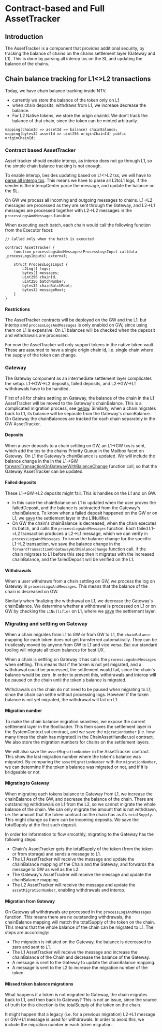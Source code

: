 # Contract-based and Full AssetTracker

## Introduction

The AssetTracker is a component that provides additional security, by tracking the balance of chains on the chains settlement layer (Gateway and L1). This is done by parsing all interop txs on the SL and updating the balance of the chains.

## Chain balance tracking for L1<>L2 transactions

Today, we have chain balance tracking inside NTV.

- currently we store the balance of the token only on L1
- when chain deposits, withdraws from L1, we increase decrease the balance.
- For L2 Native tokens, we store the origin chainId. We don’t track the balance of that chain, since the token can be minted arbitrarily.

```solidity
mapping(chainId => assetId => balance) chainBalance;
mapping(bytes32 assetId => uint256 originChainId) public originChainId;
```

### Contract based AssetTracker

Asset tracker should enable interop, as interop does not go through L1, so the simple chain balance tracking is not enough.

To enable interop, besides updating based on L1<>L2 txs, we will have to [parse all interop txs](https://github.com/matter-labs/era-contracts/blob/b5fda9c4dd8171ffb53337711fe8da43b4266026/l1-contracts/contracts/bridge/asset-tracker/AssetTrackerBase.sol#L35). This means we have to parse all L2toL1 logs, if the sender is the interopCenter parse the message, and update the balance on the SL. 

On GW we process all incoming and outgoing messages to chains. L1->L2 messages are processed as they are sent through the Gateway, and L2->L1 messages are processed together with L2->L2 messages in the `processLogsAndMessages` function.

When executing each batch, each chain would call the following function from the Executor facet:

```solidity
// Called only when the batch is executed

contract AssetTracker {
	function processLogsAndMessages(ProcessLogsInput calldata _processLogsInputs) external;

	struct ProcessLogsInput {
		L2Log[] logs;
		bytes[] messages;
		uint256 chainId;
		uint256 batchNumber;
		bytes32 chainBatchRoot;
		bytes32 messageRoot;
	}
}
```

#### Restrictions

The AssetTracker contracts will be deployed on the GW and the L1, but interop and `processLogsAndMessages` is only enabled on GW, since using them on L1 is expensive. On L1 balances will be checked when the depsosit and withdrawals are processed.

For now the AssetTracker will only support tokens in the native token vault. These are assumed to have a single origin chain id, i.e. single chain where the supply of the token can change.

### Gateway

The Gateway component as an intermediate settlement layer complicates the setup. L1->GW->L2 deposits, failed deposits, and L2->GW->L1 withdrawals have to be handled.

First of all for chains settling on Gateway, the balance of the chain in the L1 AssetTracker will be moved to the Gateway's chainBalance. This is a complicated migration process, see [below](#migrating-and-settling-on-gateway). Similarly, when a chain migrates back to L1, its balance will be separate from the Gateway's chainBalance. On Gateway the chainBalances are tracked for each chain separately in the GW AssetTracker.

#### Deposits

When a user deposits to a chain settling on GW, an L1->GW txs is sent, which add the txs to the chains Priority Queue in the Mailbox facet on Gateway. On L1 the Gateway's chainBalance is updated. We will include the balance change in the in the L1->GW [forwardTransactionOnGatewayWithBalanceChange](https://github.com/matter-labs/era-contracts/blob/ba7b99eee1111fb7b87df7d6cc371aa21ea864b9/l1-contracts/contracts/interop/InteropCenter.sol#L392) function call, so that the Gateway AssetTracker can be updated.

#### Failed deposits

These L1->GW->L2 deposits might fail. This is handles on the L1 and on GW.

- In this case the chainBalance on L1 is updated when the user proves the failedDeposit, and the balance is subtracted from the Gateway's chainBalance. To know when a failed deposit happened on the GW or on L1, we [save](https://github.com/matter-labs/era-contracts/blob/ba7b99eee1111fb7b87df7d6cc371aa21ea864b9/l1-contracts/contracts/bridge/L1Nullifier.sol#L358) the settlement layer in the L1Nullifier.
- On GW the chain's chainBalance is decreased, when the chain executes its batch, and calls the `processLogsAndMessages` function. Each failed L1->L2 transaction produces a L2->L1 message, which we can verify in `processLogsAndMessages`. To know the balance change for the specific L1->L2 transaction, we save the balance change in the `forwardTransactionOnGatewayWithBalanceChange` function call. If the chain migrates to L1 before this step then it migrates with the increased chainBalance, and the failedDeposit will be verified on the L1.

#### Withdrawals

When a user withdraws from a chain settling on GW, we process the log on Gateway in `processLogsAndMessages`. This means that the balance of the chain is decreased on GW.

Similarly when finalizing the withdrawal on L1, we decrease the Gateway's chainBalance. We determine whether a withdrawal is processed on L1 or on GW by checking the `L1Nullifier` on L1, where we [save](https://github.com/matter-labs/era-contracts/blob/ba7b99eee1111fb7b87df7d6cc371aa21ea864b9/l1-contracts/contracts/bridge/L1Nullifier.sol#L537) the settlement layer.

### Migrating and settling on Gateway

When a chain migrates from L1 to GW or from GW to L1, the `chainBalance` mapping for each token does not get transferred automatically. They can be trustlessly moved by anyone from GW to L1 and vice versa. But our standard tooling will migrate all token balances for best UX.

When a chain is settling on Gateway it has calls the `processLogsAndMessages` when settling. This means that if the token is not yet migrated, and a withdrawal could be processed, the settlement would fail, since the chain's balance would be zero. In order to prevent this, withdrawals and interop will be paused on the chain until the token's balance is migrated.

Withdrawals on the chain do not need to be paused when migrating to L1, since the chain can settle without processing logs. However if the token balance is not yet migrated, the withdrawal will fail on L1.

#### Migration number

To make the chain balance migration seamless, we expose the current settlement layer in the Bootloader. This then saves the settlement layer in the SystemContext.sol contract, and we save the `migrationNumber` (i.e. how many times the chain has migrated) in the ChainAssetHandler.sol contract. We also store the migration numbers for chains on the settlement layers.

We will also save the `assetMigrationNumber` in the AssetTracker contract. This show the last migration number where the token's balance was migrated. By comparing the `assetMigrationNumber` with the `migrationNumber`, we can determine if the token's balance was migrated or not, and if it is bridgeable or not.

#### Migrating to Gateway

When migrating each tokens balance to Gateway from L1, we increase the chainBalance of the GW, and decrease the balance of the chain. There are outstanding withdrawals on L1 from the L2, so we cannot migrate the whole balance of the chain. We can only migrate the amount that is not withdrawn, i.e. the amount that the token contract on the chain has as its `totalSupply`. This might change as there can be incoming deposits. We save the totalSupply at the first such deposit.

In order for information to flow smoothly, migrating to the Gateway has the following steps:

- Chain's AssetTracker gets the totalSupply of the token (from the token or from storage) and sends a message to L1.
- The L1 AssetTracker will receive the message and update the chainBalance mapping of the Chain and the Gateway, and forwards the message to GW as well as the L2.
- The Gateway's AssetTracker will receive the message and update the chainBalance mapping.
- The L2 AssetTracker will receive the message and update the `assetMigrationNumber`, enabling withdrawals and interop.

#### Migration from Gateway

On Gateway all withdrawals are processed in the `processLogsAndMessages` function. This means there are no outstanding withdrawals, the chainBalance mapping will match the totalSupply of the token on the chain. This means that the whole balance of the chain can be migrated to L1. The steps are accordingly:

- The migration is initiated on the Gateway, the balance is decreased to zero and sent to L1.
- The L1 AssetTracker will receive the message and increase the chainBalance of the Chain and decrease the balance of the Gateway.
- A message is sent to the Gateway to update the chainBalance mapping.
- A message is sent to the L2 to increase the migration number of the token.

#### Missed token balance migrations

What happens if a token is not migrated to Gateway, the chain migrates back to L1, and then back to Gateway? This is not an issue, since the source of truth for this direction is the totalSupply of the token on the chain.

It might happen that a legacy (i.e. for a previous migration) L2->L1 message or GW->L1 message is used for withdrawals. In order to avoid this, we include the migration number in each token migration.


<!-- ## How full ZK IP could look like with the same user interface (+ migration) could look like

Processing and updating all the logs on L1 or GW does not scale. Full ZK IP would be a zk validium running in parallel to the main chain, storing the balance of the chain and processing the logs. Instead of passing in all logs on the SL, we would only pass in a zk proof.  

For each chain we would still have the mappings, ( without the chainId, since it applies for the current chain):

```solidity
mapping(assetId => balance) chainBalance;
```

The main difference is that we cannot update the destination chain’s balance when sending the messages in `parseLogsAndMessages` since now the chainBalance mappings for different chains are on different chains. This means we will have to import the receiving/incoming messages. We do this the same way we do interop: via the MessageRoot, merkle proofs, and L2Nullifier to not double mint. 

```solidity
/// similar to the one on the L2
contract L2MessageRootStorageForAssetTracking {
	mapping(uint256 chainId => mapping(uint256 batchNumber => bytes32 msgRoot)) public msgRoots;
}

contract L2NullifierForAssetTracking {
	mapping(txHash => bool isConsumed)
}

contract InteropHandlerForAssetTracking {
	function executeBundle(InteropBundle) {
		...
	}
}
```

With each state transition:

- Chain provides a the root of the global tree `MessageRoot` that it used to apply add operations from.
- Root hash of the zk ip chain, this includes:
    - The new state of the nullifier
    - the state of the imported messageRoots ( these should be preserved )
    - new state of the balances, isMinterRole
- The chains exported messages FullMessageRoot
    - in FullMessageRoot = keccak(localRoot, AggregatedRoot)
    

### Withdrawals to L1/other chains

Withdrawals to L1 are just ZK IP messages that mint funds for L1. This is the same as for other L2s.

When a user wants to withdraw funds, it needs to provide a proof for the corresponding ZK IP message. 

  

### Migration to full ZK IP

When we are ready to move to the full ZK IP, we could add a operation available to everyone called: “consume bulkhead”, it would append an `add` operation to the `MessageRoot`. The chain can then consume this operation into its local tree later on. -->